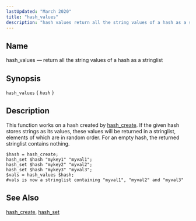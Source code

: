 ```yaml
---
lastUpdated: "March 2020"
title: "hash_values"
description: "hash values return all the string values of a hash as a stringlist hash values hash This function works on a hash created by hash create If the given hash stores strings as its values these values will be returned in a stringlist elements of which are in random order..."
---
```


<a name="sieve.ref.hash_values"></a> 
## Name

hash_values — return all the string values of a hash as a stringlist

## Synopsis

`hash_values` { *`hash`* }

<a name="idp30972416"></a> 
## Description

This function works on a hash created by [hash_create](/momentum/3/3-reference/sieve-ref-hash-create). If the given hash stores strings as its values, these values will be returned in a stringlist, elements of which are in random order. For an empty hash, the returned stringlist contains nothing.

<a name="example.hash_values"></a> 


```
$hash = hash_create;
hash_set $hash "mykey1" "myval1";
hash_set $hash "mykey2" "myval2";
hash_set $hash "mykey3" "myval3";
$vals = hash_values $hash;
#vals is now a stringlist containing "myval1", "myval2" and "myval3"
```

<a name="idp30977712"></a> 
## See Also

[hash_create](/momentum/3/3-reference/sieve-ref-hash-create), [hash_set](/momentum/3/3-reference/sieve-ref-hash-set)
